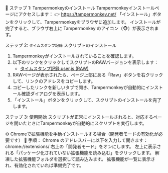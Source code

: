🧩 ステップ 1: Tampermonkeyのインストール
Tampermonkeyインストールページにアクセスします：
👉 https://tampermonkey.net/
「インストール」ボタンをクリックして、Tampermonkeyをブラウザに追加します。
インストールが完了すると、ブラウザ右上に Tampermonkey のアイコン（🐵）が表示されます。

ステップ 2: `タイムスタンプ記録` スクリプトのインストール
1. Tampermonkeyがインストールされていることを確認します。
2. 以下のリンクをクリックしてスクリプトのRAWバージョンを表示します：
   - [タイムスタンプ記録.user.js (RAW)](https://github.com/Shinya1015/-/blob/main/%E3%82%BF%E3%82%A4%E3%83%A0%E3%82%B9%E3%82%BF%E3%83%B3%E3%83%97%E8%A8%98%E9%8C%B2.user.js)
3. RAWページが表示されたら、ページ上部にある「Raw」ボタンを右クリックして、リンクのアドレスをコピーします。
4. コピーしたリンクを新しいタブで開き、Tampermonkeyが自動的にインストール確認ダイアログを表示します。
5. 「インストール」ボタンをクリックして、スクリプトのインストールを完了します。

ステップ 3: 使用開始
スクリプトが正常にインストールされると、対応するページを開いたときにTampermonkeyが自動的にスクリプトを実行します。

⚙️ Chromeで拡張機能を手動インストールする場合（開発者モードの有効化が必要です）
🔧 手順：
Chrome のアドレスバーに以下を入力して開きます：
chrome://extensions/
右上の「開発者モード」をオンにします。
左上に表示される「パッケージ化されていない拡張機能を読み込む」をクリックします。
解凍した拡張機能フォルダを選択して読み込みます。
拡張機能が一覧に表示され、有効化されていれば準備完了です。
